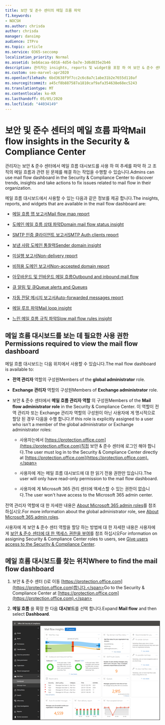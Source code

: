```yaml
---
title: 보안 및 준수 센터의 메일 흐름 파악
f1.keywords:
- NOCSH
ms.author: chrisda
author: chrisda
manager: dansimp
audience: ITPro
ms.topic: article
ms.service: O365-seccomp
localization_priority: Normal
ms.assetid: beb6acaa-6016-4d54-ba7e-3d6d035e2b46
description: 관리자는 insights, reports 및 widget을 포함 하 여 보안 & 준수 센터의 메일 흐름 대시보드에 대해 알아볼 수 있습니다.
ms.custom: seo-marvel-apr2020
ms.openlocfilehash: 6bd3638f9f7cc2c6c8a7c1abe31b2e7655d110af
ms.sourcegitcommit: a45cf8b887587a1810caf9afa354638e68ec5243
ms.translationtype: MT
ms.contentlocale: ko-KR
ms.lasthandoff: 05/05/2020
ms.locfileid: "44034149"
---
```

# <a name="mail-flow-insights-in-the-security--compliance-center"></a><span data-ttu-id="3df9d-103">보안 및 준수 센터의 메일 흐름 파악</span><span class="sxs-lookup"><span data-stu-id="3df9d-103">Mail flow insights in the Security & Compliance Center</span></span>

<span data-ttu-id="3df9d-104">관리자는 보안 & 준수 센터에서 메일 흐름 대시보드를 사용 하 여 추세를 파악 하 고 조직의 메일 흐름과 관련 된 문제를 해결 하는 작업을 수행할 수 있습니다.</span><span class="sxs-lookup"><span data-stu-id="3df9d-104">Admins can use mail flow dashboard in the Security & Compliance Center to discover trends, insights and take actions to fix issues related to mail flow in their organization.</span></span>

<span data-ttu-id="3df9d-105">메일 흐름 대시보드에서 사용할 수 있는 다음과 같은 정보를 제공 합니다.</span><span class="sxs-lookup"><span data-stu-id="3df9d-105">The insights, reports, and widgets that are available in the mail flow dashboard are:</span></span>

- [<span data-ttu-id="3df9d-106">메일 흐름 맵 보고서</span><span class="sxs-lookup"><span data-stu-id="3df9d-106">Mail flow map report</span></span>](mfi-mail-flow-map-report.md)

- [<span data-ttu-id="3df9d-107">도메인 메일 흐름 상태 파악</span><span class="sxs-lookup"><span data-stu-id="3df9d-107">Domain mail flow status insight</span></span>](mfi-domain-mail-flow-status-insight.md)

- [<span data-ttu-id="3df9d-108">SMTP 인증 클라이언트 보고서</span><span class="sxs-lookup"><span data-stu-id="3df9d-108">SMTP Auth clients report</span></span>](mfi-smtp-auth-clients-report.md)

- [<span data-ttu-id="3df9d-109">보낸 사람 도메인 통찰력</span><span class="sxs-lookup"><span data-stu-id="3df9d-109">Sender domain insight</span></span>](mfi-sender-domain-insight.md)

- [<span data-ttu-id="3df9d-110">미실행 보고서</span><span class="sxs-lookup"><span data-stu-id="3df9d-110">Non-delivery report</span></span>](mfi-non-delivery-report.md)

- [<span data-ttu-id="3df9d-111">비허용 도메인 보고서</span><span class="sxs-lookup"><span data-stu-id="3df9d-111">Non-accepted domain report</span></span>](mfi-non-accepted-domain-report.md)

- [<span data-ttu-id="3df9d-112">아웃바운드 및 인바운드 메일 흐름</span><span class="sxs-lookup"><span data-stu-id="3df9d-112">Outbound and inbound mail flow</span></span>](mfi-outbound-and-inbound-mail-flow.md)

- [<span data-ttu-id="3df9d-113">큐 알림 및 큐</span><span class="sxs-lookup"><span data-stu-id="3df9d-113">Queue alerts and Queues</span></span>](mfi-queue-alerts-and-queues.md)

- [<span data-ttu-id="3df9d-114">자동 전달 메시지 보고서</span><span class="sxs-lookup"><span data-stu-id="3df9d-114">Auto-forwarded messages report</span></span>](mfi-auto-forwarded-messages-report.md)

- [<span data-ttu-id="3df9d-115">메일 루프 파악</span><span class="sxs-lookup"><span data-stu-id="3df9d-115">Mail loop insight</span></span>](mfi-mail-loop-insight.md)

- [<span data-ttu-id="3df9d-116">느린 메일 흐름 규칙 파악</span><span class="sxs-lookup"><span data-stu-id="3df9d-116">Slow mail flow rules insight</span></span>](mfi-slow-mail-flow-rules-insight.md)

## <a name="permissions-required-to-view-the-mail-flow-dashboard"></a><span data-ttu-id="3df9d-117">메일 흐름 대시보드를 보는 데 필요한 사용 권한</span><span class="sxs-lookup"><span data-stu-id="3df9d-117">Permissions required to view the mail flow dashboard</span></span>

<span data-ttu-id="3df9d-118">메일 흐름 대시보드는 다음 위치에서 사용할 수 있습니다.</span><span class="sxs-lookup"><span data-stu-id="3df9d-118">The mail flow dashboard is available to:</span></span>

- <span data-ttu-id="3df9d-119">**전역 관리자** 역할의 구성원</span><span class="sxs-lookup"><span data-stu-id="3df9d-119">Members of the **global administrator** role.</span></span>

- <span data-ttu-id="3df9d-120">**Exchange 관리자** 역할의 구성원</span><span class="sxs-lookup"><span data-stu-id="3df9d-120">Members of **Exchange administrator** role.</span></span>

- <span data-ttu-id="3df9d-121">보안 & 준수 센터에서 **메일 흐름 관리자 역할** 의 구성원</span><span class="sxs-lookup"><span data-stu-id="3df9d-121">Members of the **Mail flow administrator role** in the Security & Compliance Center.</span></span> <span data-ttu-id="3df9d-122">이 역할이 전역 관리자 또는 Exchange 관리자 역할의 구성원이 아닌 사용자에 게 명시적으로 할당 된 경우 다음을 수행 합니다.</span><span class="sxs-lookup"><span data-stu-id="3df9d-122">If this role is explicitly assigned to a user who isn't a member of the global administrator or Exchange administrator roles:</span></span>

  - <span data-ttu-id="3df9d-123">사용자는에서 [https://protection.office.com](https://protection.office.com)직접 보안 & 준수 센터에 로그인 해야 합니다.</span><span class="sxs-lookup"><span data-stu-id="3df9d-123">The user must log in to the Security & Compliance Center directly at [https://protection.office.com](https://protection.office.com).</span></span>

  - <span data-ttu-id="3df9d-124">사용자에 게는 메일 흐름 대시보드에 대 한 읽기 전용 권한만 있습니다.</span><span class="sxs-lookup"><span data-stu-id="3df9d-124">The user will only have read-only permission to the mail flow dashboard.</span></span>

  - <span data-ttu-id="3df9d-125">사용자에 게 Microsoft 365 관리 센터에 액세스할 수 있는 권한이 없습니다.</span><span class="sxs-lookup"><span data-stu-id="3df9d-125">The user won't have access to the Microsoft 365 admin center.</span></span>

<span data-ttu-id="3df9d-126">전역 관리자 역할에 대 한 자세한 내용은 [About Microsoft 365 admin roles](https://docs.microsoft.com/office365/admin/add-users/about-admin-roles)를 참조 하십시오.</span><span class="sxs-lookup"><span data-stu-id="3df9d-126">For more information about the global administrator role, see [About Microsoft 365 admin roles](https://docs.microsoft.com/office365/admin/add-users/about-admin-roles).</span></span>

<span data-ttu-id="3df9d-127">사용자에 게 보안 & 준수 센터 역할을 할당 하는 방법에 대 한 자세한 내용은 사용자에 게 [보안 & 준수 센터에 대 한 액세스 권한을 부여](grant-access-to-the-security-and-compliance-center.md)를 참조 하십시오</span><span class="sxs-lookup"><span data-stu-id="3df9d-127">For information on assigning Security & Compliance Center roles to users, see [Give users access to the Security & Compliance Center](grant-access-to-the-security-and-compliance-center.md).</span></span>

## <a name="where-to-find-the-mail-flow-dashboard"></a><span data-ttu-id="3df9d-128">메일 흐름 대시보드를 찾는 위치</span><span class="sxs-lookup"><span data-stu-id="3df9d-128">Where to find the mail flow dashboard</span></span>

1. <span data-ttu-id="3df9d-129">보안 & 준수 센터 ()로 이동 [https://protection.office.com](https://protection.office.com)합니다.</span><span class="sxs-lookup"><span data-stu-id="3df9d-129">Go to the Security & Compliance Center at [https://protection.office.com](https://protection.office.com).</span></span>

2. <span data-ttu-id="3df9d-130">**메일 흐름** 을 확장 한 다음 **대시보드**를 선택 합니다.</span><span class="sxs-lookup"><span data-stu-id="3df9d-130">Expand **Mail flow** and then select **Dashboard**.</span></span>

   ![보안 & 준수 센터의 메일 흐름 대시보드](../../media/mail-flow-dashboard-v2.png)
